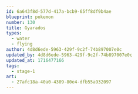 ```yaml
---
id: 6a643f8d-577d-417a-bcb9-65ff8df9b4ae
blueprint: pokemon
number: 130
title: Gyarados
types:
  - water
  - flying
author: 4d8d6ede-5963-429f-9c2f-74b897007e0c
updated_by: 4d8d6ede-5963-429f-9c2f-74b897007e0c
updated_at: 1716477166
tags:
  - stage-1
art:
  - 27afc18a-40a0-4309-80e4-dfb55a932097
---
```

